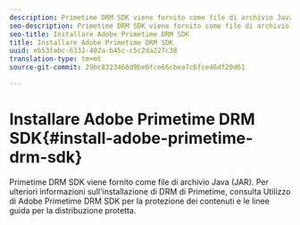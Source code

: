 ```yaml
---
description: Primetime DRM SDK viene fornito come file di archivio Java (JAR). Per ulteriori informazioni sull'installazione di DRM di Primetime, consulta Utilizzo di Adobe Primetime DRM SDK per la protezione dei contenuti e le linee guida per la distribuzione protetta.
seo-description: Primetime DRM SDK viene fornito come file di archivio Java (JAR). Per ulteriori informazioni sull'installazione di DRM di Primetime, consulta Utilizzo di Adobe Primetime DRM SDK per la protezione dei contenuti e le linee guida per la distribuzione protetta.
seo-title: Installare Adobe Primetime DRM SDK
title: Installare Adobe Primetime DRM SDK
uuid: eb53fabc-6332-402a-b45c-c5c2da227c38
translation-type: tm+mt
source-git-commit: 29bc8323460d9be0fce66cbea7c6fce46df20d61

---
```



# Installare Adobe Primetime DRM SDK{#install-adobe-primetime-drm-sdk}

Primetime DRM SDK viene fornito come file di archivio Java (JAR). Per ulteriori informazioni sull&#39;installazione di DRM di Primetime, consulta Utilizzo di Adobe Primetime DRM SDK per la protezione dei contenuti e le linee guida per la distribuzione protetta.

